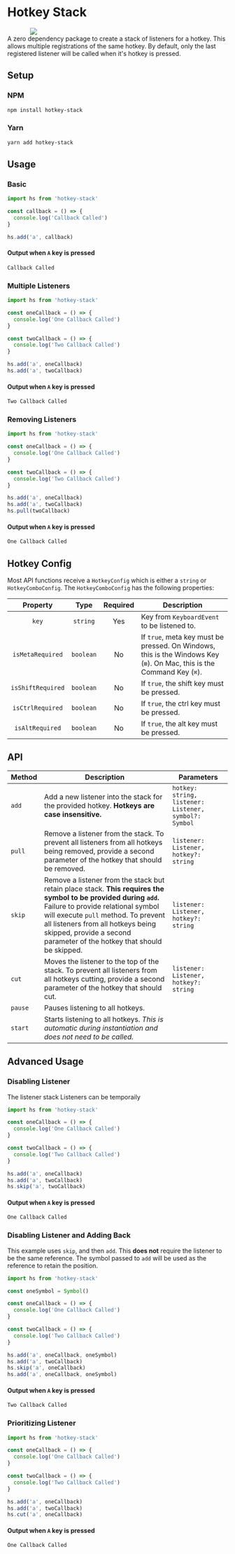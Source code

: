 # Hotkey Stack

<img style="max-width: 400px; margin: 0 auto; display: block;" src="assets/images/stacks.png" />
A zero dependency package to create a stack of listeners for a hotkey.
This allows multiple registrations of the same hotkey.
By default, only the last registered listener will be called when it's hotkey is pressed.

## Setup

### NPM

```bash
npm install hotkey-stack
```

### Yarn

```bash
yarn add hotkey-stack
```

## Usage

### Basic

```typescript
import hs from 'hotkey-stack'

const callback = () => {
  console.log('Callback Called')
}

hs.add('a', callback)
```

#### Output when `A` key is pressed

```bash
Callback Called
```

### Multiple Listeners

```typescript
import hs from 'hotkey-stack'

const oneCallback = () => {
  console.log('One Callback Called')
}

const twoCallback = () => {
  console.log('Two Callback Called')
}

hs.add('a', oneCallback)
hs.add('a', twoCallback)
```

#### Output when `A` key is pressed

```bash
Two Callback Called
```

### Removing Listeners

```typescript
import hs from 'hotkey-stack'

const oneCallback = () => {
  console.log('One Callback Called')
}

const twoCallback = () => {
  console.log('Two Callback Called')
}

hs.add('a', oneCallback)
hs.add('a', twoCallback)
hs.pull(twoCallback)
```

#### Output when `A` key is pressed

```bash
One Callback Called
```

## Hotkey Config

Most API functions receive a `HotkeyConfig` which is either a `string` or `HotkeyComboConfig`.
The `HotkeyComboConfig` has the following properties:

|     Property      |   Type    | Required | Description                                                                                                            |
| :---------------: | :-------: | :------: | ---------------------------------------------------------------------------------------------------------------------- |
|       `key`       | `string`  |   Yes    | Key from `KeyboardEvent` to be listened to.                                                                            |
| `isMetaRequired`  | `boolean` |    No    | If `true`, meta key must be pressed. On Windows, this is the Windows Key (`⊞`). On Mac, this is the Command Key (`⌘`). |
| `isShiftRequired` | `boolean` |    No    | If `true`, the shift key must be pressed.                                                                              |
| `isCtrlRequired`  | `boolean` |    No    | If `true`, the ctrl key must be pressed.                                                                               |
|  `isAltRequired`  | `boolean` |    No    | If `true`, the alt key must be pressed.                                                                                |

## API

| Method  | Description                                                                                                                                                                                                                                                                                                   | Parameters                                            |
| ------- | ------------------------------------------------------------------------------------------------------------------------------------------------------------------------------------------------------------------------------------------------------------------------------------------------------------- | ----------------------------------------------------- |
| `add`   | Add a new listener into the stack for the provided hotkey. **Hotkeys are case insensitive.**                                                                                                                                                                                                                  | `hotkey: string, listener: Listener, symbol?: Symbol` |
| `pull`  | Remove a listener from the stack. To prevent all listeners from all hotkeys being removed, provide a second parameter of the hotkey that should be removed.                                                                                                                                                   | `listener: Listener, hotkey?: string`                 |
| `skip`  | Remove a listener from the stack but retain place stack. **This requires the symbol to be provided during `add`.** Failure to provide relational symbol will execute `pull` method. To prevent all listeners from all hotkeys being skipped, provide a second parameter of the hotkey that should be skipped. | `listener: Listener, hotkey?: string`                 |
| `cut`   | Moves the listener to the top of the stack. To prevent all listeners from all hotkeys cutting, provide a second parameter of the hotkey that should cut.                                                                                                                                                      | `listener: Listener, hotkey?: string`                 |
| `pause` | Pauses listening to all hotkeys.                                                                                                                                                                                                                                                                              |                                                       |
| `start` | Starts listening to all hotkeys. _This is automatic during instantiation and does not need to be called._                                                                                                                                                                                                     |                                                       |

## Advanced Usage

### Disabling Listener

The listener stack
Listeners can be temporaily

```typescript
import hs from 'hotkey-stack'

const oneCallback = () => {
  console.log('One Callback Called')
}

const twoCallback = () => {
  console.log('Two Callback Called')
}

hs.add('a', oneCallback)
hs.add('a', twoCallback)
hs.skip('a', twoCallback)
```

#### Output when `A` key is pressed

```bash
One Callback Called
```

### Disabling Listener and Adding Back

This example uses `skip`, and then `add`.
This **does not** require the listener to be the same reference.
The symbol passed to `add` will be used as the reference to retain the position.

```typescript
import hs from 'hotkey-stack'

const oneSymbol = Symbol()

const oneCallback = () => {
  console.log('One Callback Called')
}

const twoCallback = () => {
  console.log('Two Callback Called')
}

hs.add('a', oneCallback, oneSymbol)
hs.add('a', twoCallback)
hs.skip('a', oneCallback)
hs.add('a', oneCallback, oneSymbol)
```

#### Output when `A` key is pressed

```bash
Two Callback Called
```

### Prioritizing Listener

```typescript
import hs from 'hotkey-stack'

const oneCallback = () => {
  console.log('One Callback Called')
}

const twoCallback = () => {
  console.log('Two Callback Called')
}

hs.add('a', oneCallback)
hs.add('a', twoCallback)
hs.cut('a', oneCallback)
```

#### Output when `A` key is pressed

```bash
One Callback Called
```
